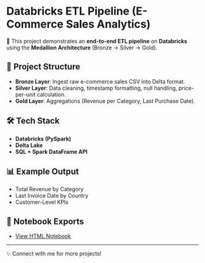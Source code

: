 # Databricks ETL Pipeline (E-Commerce Sales Analytics)

🚀 This project demonstrates an **end-to-end ETL pipeline** on **Databricks** using the **Medallion Architecture** (Bronze → Silver → Gold).

## 📂 Project Structure
- **Bronze Layer**: Ingest raw e-commerce sales CSV into Delta format.
- **Silver Layer**: Data cleaning, timestamp formatting, null handling, price-per-unit calculation.
- **Gold Layer**: Aggregations (Revenue per Category, Last Purchase Date).

## 🛠️ Tech Stack
- **Databricks (PySpark)**
- **Delta Lake**
- **SQL + Spark DataFrame API**

## 📊 Example Output
- Total Revenue by Category
- Last Invoice Date by Country
- Customer-Level KPIs


## 📎 Notebook Exports
- [View HTML Notebook](https://github.com/AJ23233/ecommerce-sales-analytics-databricks/blob/master/ECom_ETL_Pipeline.html)

---
✨ Connect with me for more projects!
